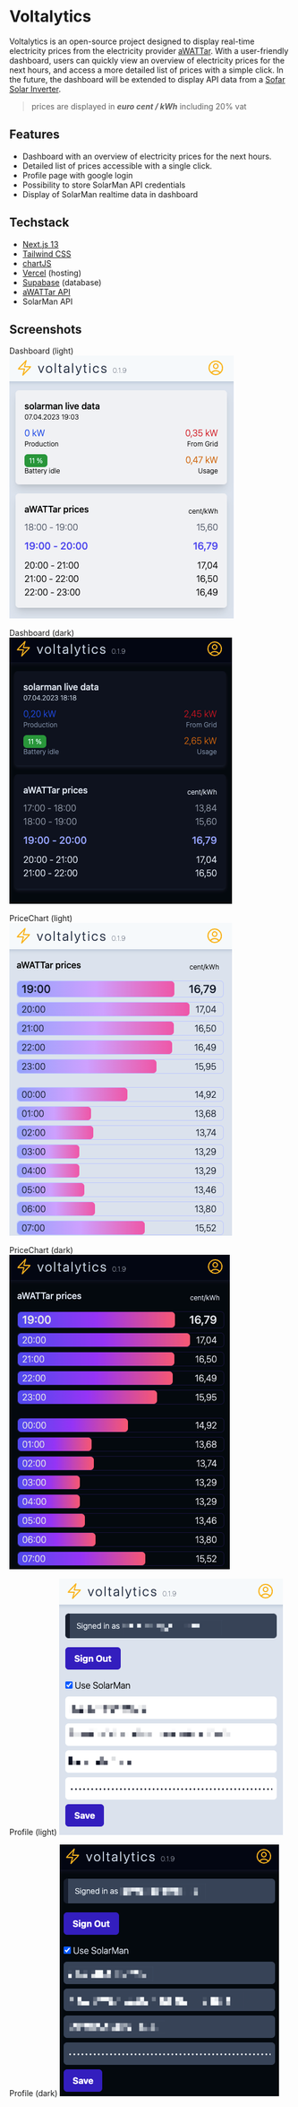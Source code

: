 # Voltalytics

Voltalytics is an open-source project designed to display real-time electricity prices from the electricity
provider [aWATTar](https://www.awattar.com). With a user-friendly dashboard, users can quickly view an overview of
electricity prices for the next hours, and access a more detailed list of prices with a simple click. In the future, the
dashboard will be extended to display API data from a [Sofar Solar Inverter](https://www.sofarsolar.com).

> prices are displayed in **_euro cent / kWh_** including 20% vat

## Features

- Dashboard with an overview of electricity prices for the next hours.
- Detailed list of prices accessible with a single click.
- Profile page with google login
- Possibility to store SolarMan API credentials
- Display of SolarMan realtime data in dashboard

## Techstack

- [Next.js 13](https://beta.nextjs.org/docs)
- [Tailwind CSS](https://tailwindcss.com/)
- [chartJS](https://www.chartjs.org)
- [Vercel](https://vercel.com) (hosting)
- [Supabase](https://supabase.io) (database)
- [aWATTar API](https://www.awattar.at/services/api)
- SolarMan API

## Screenshots

Dashboard (light)  
![Dashboard Screenshot](./assets/images/dashboard-screenshot.png)

Dashboard (dark)  
![Dashboard Screenshot](./assets/images/dashboard-dark-screenshot.png)

PriceChart (light)  
![PriceChar Screenshot](./assets/images/list-screenshot.png)

PriceChart (dark)  
![PriceChar Screenshot](./assets/images/list-dark-screenshot.png)

Profile (light)
![Profile Screenshot](./assets/images/profile-screenshot.png)

Profile (dark)
![Profile Screenshot](./assets/images/profile-dark-screenshot.png)


